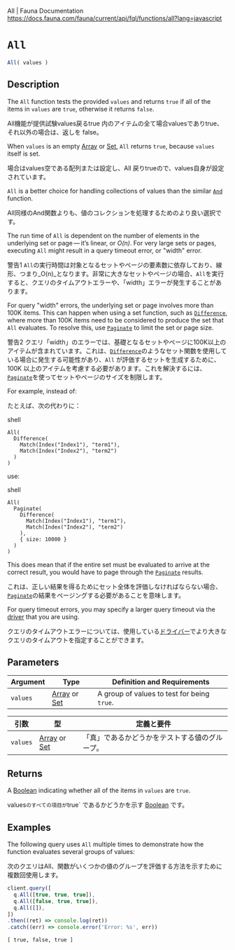 All | Fauna Documentation
https://docs.fauna.com/fauna/current/api/fql/functions/all?lang=javascript

# `All`

```javascript
All( values )
```

## [](#description)Description

The `All` function tests the provided `values` and returns `true` if all of the items in `values` are `true`, otherwise it returns `false`.

All機能が提供試験values戻るtrue 内のアイテムの全て場合valuesでありtrue、それ以外の場合は、返しを false。

When `values` is an empty [Array](https://docs.fauna.com/fauna/current/api/fql/types#array) or [Set](https://docs.fauna.com/fauna/current/api/fql/types#set), `All` returns `true`, because `values` itself is set.

場合はvalues空である配列または設定し、All 戻りtrueので、values自身が設定されています。

`All` is a better choice for handling collections of values than the similar [`And`](https://docs.fauna.com/fauna/current/api/fql/functions/and) function.

All同様のAnd関数よりも、値のコレクションを処理するためのより良い選択です。

The run time of `All` is dependent on the number of elements in the underlying set or page — it’s linear, or _O(n)_. For very large sets or pages, executing `All` might result in a query timeout error, or "width" error.

警告1
`All`の実行時間は対象となるセットやページの要素数に依存しており、線形、つまり_O(n)_となります。非常に大きなセットやページの場合、`All`を実行すると、クエリのタイムアウトエラーや、「width」エラーが発生することがあります。

For query "width" errors, the underlying set or page involves more than 100K items. This can happen when using a set function, such as [`Difference`](https://docs.fauna.com/fauna/current/api/fql/functions/difference), where more than 100K items need to be considered to produce the set that `All` evaluates. To resolve this, use [`Paginate`](https://docs.fauna.com/fauna/current/api/fql/functions/paginate) to limit the set or page size.

警告2
クエリ「width」のエラーでは、基礎となるセットやページに100K以上のアイテムが含まれています。これは、[`Difference`](https://docs.fauna.com/fauna/current/api/fql/functions/difference)のようなセット関数を使用している場合に発生する可能性があり、`All` が評価するセットを生成するために、100K 以上のアイテムを考慮する必要があります。これを解決するには、[`Paginate`](https://docs.fauna.com/fauna/current/api/fql/functions/paginate)を使ってセットやページのサイズを制限します。

For example, instead of:

たとえば、次の代わりに：

shell

```shell
All(
  Difference(
    Match(Index("Index1"), "term1"),
    Match(Index("Index2"), "term2")
  )
)
```

use:

shell

```shell
All(
  Paginate(
    Difference(
      Match(Index("Index1"), "term1"),
      Match(Index("Index2"), "term2")
    ),
    { size: 10000 }
  )
)
```

This does mean that if the entire set must be evaluated to arrive at the correct result, you would have to page through the [`Paginate`](https://docs.fauna.com/fauna/current/api/fql/functions/paginate) results.

これは、正しい結果を得るためにセット全体を評価しなければならない場合、[`Paginate`](https://docs.fauna.com/fauna/current/api/fql/functions/paginate)の結果をページングする必要があることを意味します。

For query timeout errors, you may specify a larger query timeout via the [driver](https://docs.fauna.com/fauna/current/drivers/) that you are using.

クエリのタイムアウトエラーについては、使用している[ドライバー](https://docs.fauna.com/fauna/current/drivers/)でより大きなクエリのタイムアウトを指定することができます。

## [](#parameters)Parameters

|Argument|Type|Definition and Requirements|
|--|--|--|
|`values`|[Array](https://docs.fauna.com/fauna/current/api/fql/types#array) or [Set](https://docs.fauna.com/fauna/current/api/fql/types#set)|A group of values to test for being `true`.|

|引数|型|定義と要件|
|--|--|--|
|`values`|[Array](https://docs.fauna.com/fauna/current/api/fql/types#array) or [Set](https://docs.fauna.com/fauna/current/api/fql/types#set)|「真」であるかどうかをテストする値のグループ。|

## [](#returns)Returns

A [Boolean](https://docs.fauna.com/fauna/current/api/fql/types#boolean) indicating whether all of the items in `values` are `true`.

values` のすべての項目が `true` であるかどうかを示す [Boolean](https://docs.fauna.com/fauna/current/api/fql/types#boolean) です。

## [](#examples)Examples

The following query uses `All` multiple times to demonstrate how the function evaluates several groups of values:

次のクエリはAll、関数がいくつかの値のグループを評価する方法を示すために複数回使用します。

```javascript
client.query([
  q.All([true, true, true]),
  q.All([false, true, true]),
  q.All([]),
])
.then((ret) => console.log(ret))
.catch((err) => console.error('Error: %s', err))
```

```none
[ true, false, true ]
```
